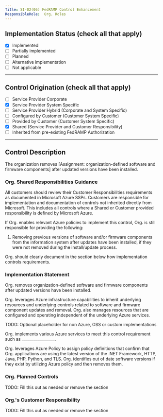 ```yaml
---
Title: SI-02(06) FedRAMP Control Enhancement
ResponsibleRole:  Org. Roles
---
```

## Implementation Status (check all that apply)

* [x] Implemented
* [ ] Partially implemented
* [ ] Planned
* [ ] Alternative implementation
* [ ] Not applicable

---

## Control Origination (check all that apply)

* [ ] Service Provider Corporate
* [x] Service Provider System Specific
* [ ] Service Provider Hybrid (Corporate and System Specific)
* [ ] Configured by Customer (Customer System Specific)
* [ ] Provided by Customer (Customer System Specific)
* [x] Shared (Service Provider and Customer Responsibility)
* [ ] Inherited from pre-existing FedRAMP Authorization

---

## Control Description

The organization removes [Assignment: organization-defined software and firmware components] after updated versions have been installed.

### Org. Shared Responsibilities Guidance

All customers should review their Customer Responsibilities requirements as documented in Microsoft Azure SSPs. Customers are responsible for implementation and documentation of controls not inherited directly from Microsoft. This includes all controls where a Shared or Customer provided responsibility is defined by Microsoft Azure.

If Org. enables relevant Azure policies to implement this control, Org. is still responsible for providing the following:

1. Removing previous versions of software and/or firmware components from the information system after updates have been installed, if they were not removed during the install/update process.

Org. should clearly document in the section below how implementation controls requirements.

### Implementation Statement

Org. removes organization-defined software and firmware components after updated versions have been installed.

Org. leverages Azure infrastructure capabilities to inherit underlying resources and underlying controls related to software and firmware component updates and removal. Org. also manages resources that are configured and operating independent of the underlying Azure services.

TODO: Optional placeholder for non Azure, OSS or custom implementations

Org. implements various Azure services to meet this control requirement such as _________________.

Org. leverages Azure Policy to assign policy definitions that confirm that Org. applications are using the latest version of the .NET Framework, HTTP, Java, PHP, Python, and TLS. Org. identifies out of date software versions if they exist by utilizing Azure policy and then removes them.

### Org. Planned Controls

TODO: Fill this out as needed or remove the section

### Org.'s Customer Responsibility

TODO: Fill this out as needed or remove the section

